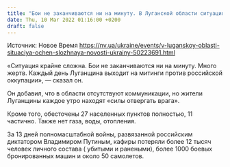 ```yaml
---
title: "Бои не заканчиваются ни на минуту. В Луганской области ситуация крайне сложная, отсутствуют коммуникации — глава ОГА"
date: Thu, 10 Mar 2022 01:16:00 +0200
draft: false
---
```

Источник: Новое Время https://nv.ua/ukraine/events/v-luganskoy-oblasti-situaciya-ochen-slozhnaya-novosti-ukrainy-50223691.html


«Ситуация крайне сложна. Бои не заканчиваются ни на минуту. Много жертв. Каждый день Луганщина выходит на митинги против российской оккупации», — сказал он.

Он добавил, что в области отсутствуют коммуникации, но жители Луганщины каждое утро находят «силы отвергать врага».

Кроме того, обесточены 27 населенных пунктов полностью, 11 частично. Также нет газа, воды, отопления.

За 13 дней полномасштабной войны, развязанной российским диктатором Владимиром Путиным, кафиры потеряли более 12 тысяч человек личного состава ( убитыми и ранеными), более 1000 боевых бронированных машин и около 50 самолетов.
